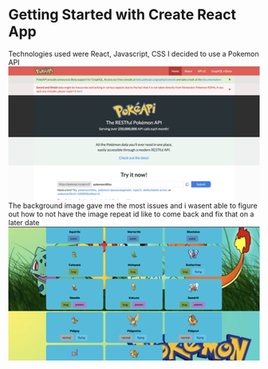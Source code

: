 # Getting Started with Create React App
Technologies used were React, Javascript, CSS
I decided to use a Pokemon API
![Alt img](API.png)
The background image gave me the most issues and i wasent able to figure out how to not have the image repeat id like to come back and fix that on a later date ![Alt img](background.png)
